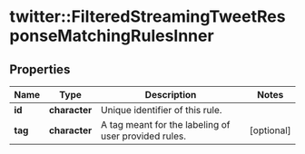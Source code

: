 # twitter::FilteredStreamingTweetResponseMatchingRulesInner


## Properties
Name | Type | Description | Notes
------------ | ------------- | ------------- | -------------
**id** | **character** | Unique identifier of this rule. | 
**tag** | **character** | A tag meant for the labeling of user provided rules. | [optional] 


